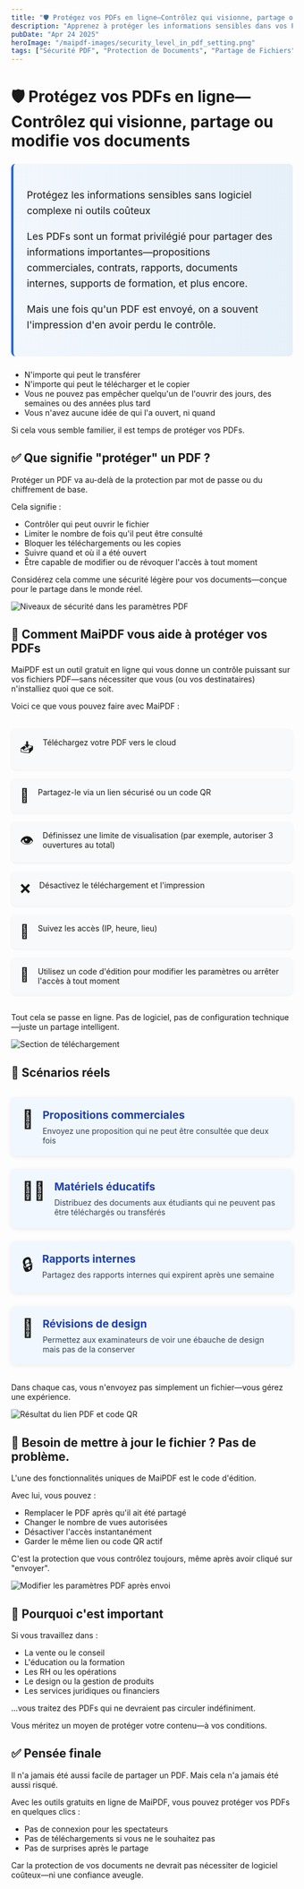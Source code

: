 ```yaml
---
title: "🛡️ Protégez vos PDFs en ligne—Contrôlez qui visionne, partage ou modifie vos documents"
description: "Apprenez à protéger les informations sensibles dans vos PDFs sans logiciel complexe ni outils coûteux. Prenez le contrôle du partage de vos documents avec des mesures de sécurité simples mais puissantes."
pubDate: "Apr 24 2025"
heroImage: "/maipdf-images/security_level_in_pdf_setting.png"
tags: ["Sécurité PDF", "Protection de Documents", "Partage de Fichiers", "Contrôle d'Information"]
---
```


# 🛡️ Protégez vos PDFs en ligne—Contrôlez qui visionne, partage ou modifie vos documents

<div class="intro-panel">
  <p>Protégez les informations sensibles sans logiciel complexe ni outils coûteux</p>
  <p>Les PDFs sont un format privilégié pour partager des informations importantes—propositions commerciales, contrats, rapports, documents internes, supports de formation, et plus encore.</p>
  <p>Mais une fois qu'un PDF est envoyé, on a souvent l'impression d'en avoir perdu le contrôle.</p>
</div>

* N'importe qui peut le transférer
* N'importe qui peut le télécharger et le copier
* Vous ne pouvez pas empêcher quelqu'un de l'ouvrir des jours, des semaines ou des années plus tard
* Vous n'avez aucune idée de qui l'a ouvert, ni quand

Si cela vous semble familier, il est temps de protéger vos PDFs.

## ✅ Que signifie "protéger" un PDF ?

Protéger un PDF va au-delà de la protection par mot de passe ou du chiffrement de base.

Cela signifie :

* Contrôler qui peut ouvrir le fichier
* Limiter le nombre de fois qu'il peut être consulté
* Bloquer les téléchargements ou les copies
* Suivre quand et où il a été ouvert
* Être capable de modifier ou de révoquer l'accès à tout moment

Considérez cela comme une sécurité légère pour vos documents—conçue pour le partage dans le monde réel.

![Niveaux de sécurité dans les paramètres PDF](/maipdf-images/security_level_in_pdf_setting.png)

## 🔐 Comment MaiPDF vous aide à protéger vos PDFs

MaiPDF est un outil gratuit en ligne qui vous donne un contrôle puissant sur vos fichiers PDF—sans nécessiter que vous (ou vos destinataires) n'installiez quoi que ce soit.

Voici ce que vous pouvez faire avec MaiPDF :

<div class="feature-grid">
  <div class="feature-item">
    <span class="feature-icon">📥</span>
    <p>Téléchargez votre PDF vers le cloud</p>
  </div>
  
  <div class="feature-item">
    <span class="feature-icon">🔗</span>
    <p>Partagez-le via un lien sécurisé ou un code QR</p>
  </div>
  
  <div class="feature-item">
    <span class="feature-icon">👁️</span>
    <p>Définissez une limite de visualisation (par exemple, autoriser 3 ouvertures au total)</p>
  </div>
  
  <div class="feature-item">
    <span class="feature-icon">❌</span>
    <p>Désactivez le téléchargement et l'impression</p>
  </div>
  
  <div class="feature-item">
    <span class="feature-icon">📍</span>
    <p>Suivez les accès (IP, heure, lieu)</p>
  </div>
  
  <div class="feature-item">
    <span class="feature-icon">🔧</span>
    <p>Utilisez un code d'édition pour modifier les paramètres ou arrêter l'accès à tout moment</p>
  </div>
</div>

Tout cela se passe en ligne. Pas de logiciel, pas de configuration technique—juste un partage intelligent.

![Section de téléchargement](/maipdf-images/upload_section.png)

## 🧪 Scénarios réels

<div class="scenarios">
  <div class="scenario">
    <span class="scenario-icon">📄</span>
    <div class="scenario-content">
      <h3>Propositions commerciales</h3>
      <p>Envoyez une proposition qui ne peut être consultée que deux fois</p>
    </div>
  </div>
  
  <div class="scenario">
    <span class="scenario-icon">👨‍🏫</span>
    <div class="scenario-content">
      <h3>Matériels éducatifs</h3>
      <p>Distribuez des documents aux étudiants qui ne peuvent pas être téléchargés ou transférés</p>
    </div>
  </div>
  
  <div class="scenario">
    <span class="scenario-icon">🔒</span>
    <div class="scenario-content">
      <h3>Rapports internes</h3>
      <p>Partagez des rapports internes qui expirent après une semaine</p>
    </div>
  </div>
  
  <div class="scenario">
    <span class="scenario-icon">🧠</span>
    <div class="scenario-content">
      <h3>Révisions de design</h3>
      <p>Permettez aux examinateurs de voir une ébauche de design mais pas de la conserver</p>
    </div>
  </div>
</div>

Dans chaque cas, vous n'envoyez pas simplement un fichier—vous gérez une expérience.

![Résultat du lien PDF et code QR](/maipdf-images/result_of_pdf_link_and_qr_code.png)

## 🔁 Besoin de mettre à jour le fichier ? Pas de problème.

L'une des fonctionnalités uniques de MaiPDF est le code d'édition.

Avec lui, vous pouvez :

* Remplacer le PDF après qu'il ait été partagé
* Changer le nombre de vues autorisées
* Désactiver l'accès instantanément
* Garder le même lien ou code QR actif

C'est la protection que vous contrôlez toujours, même après avoir cliqué sur "envoyer".

![Modifier les paramètres PDF après envoi](/maipdf-images/pdf_change_setting_after_sent.png)

## 🧭 Pourquoi c'est important

Si vous travaillez dans :

* La vente ou le conseil
* L'éducation ou la formation
* Les RH ou les opérations
* Le design ou la gestion de produits
* Les services juridiques ou financiers

...vous traitez des PDFs qui ne devraient pas circuler indéfiniment.

Vous méritez un moyen de protéger votre contenu—à vos conditions.

## ✅ Pensée finale

Il n'a jamais été aussi facile de partager un PDF.
Mais cela n'a jamais été aussi risqué.

Avec les outils gratuits en ligne de MaiPDF, vous pouvez protéger vos PDFs en quelques clics :

* Pas de connexion pour les spectateurs
* Pas de téléchargements si vous ne le souhaitez pas
* Pas de surprises après le partage

Car la protection de vos documents ne devrait pas nécessiter de logiciel coûteux—ni une confiance aveugle.

<style>
  .intro-panel {
    background: linear-gradient(to right, #f2f7fd, #e6f0f9);
    border-left: 4px solid #2563eb;
    padding: 1.5rem;
    border-radius: 0.5rem;
    margin: 1.5rem 0;
    font-size: 1.1rem;
    line-height: 1.6;
  }
  
  .feature-grid {
    display: grid;
    grid-template-columns: repeat(auto-fill, minmax(250px, 1fr));
    gap: 1rem;
    margin: 2rem 0;
  }
  
  .feature-item {
    display: flex;
    align-items: flex-start;
    background: #f8f9fa;
    padding: 1rem;
    border-radius: 0.5rem;
    box-shadow: 0 2px 4px rgba(0,0,0,0.05);
  }
  
  .feature-icon {
    font-size: 1.5rem;
    margin-right: 1rem;
  }
  
  .feature-item p {
    margin: 0;
  }
  
  .scenarios {
    display: grid;
    grid-template-columns: repeat(auto-fill, minmax(300px, 1fr));
    gap: 1.5rem;
    margin: 2rem 0;
  }
  
  .scenario {
    display: flex;
    align-items: flex-start;
    background: #f0f7ff;
    padding: 1.2rem;
    border-radius: 0.5rem;
    box-shadow: 0 2px 8px rgba(0,0,0,0.08);
  }
  
  .scenario-icon {
    font-size: 2rem;
    margin-right: 1rem;
  }
  
  .scenario-content h3 {
    margin: 0 0 0.5rem 0;
    font-size: 1.2rem;
    color: #1e40af;
  }
  
  .scenario-content p {
    margin: 0;
    color: #334155;
  }
</style>